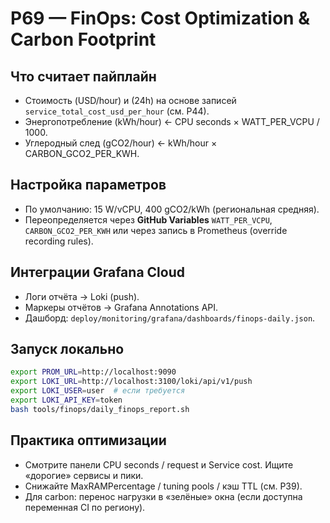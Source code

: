 # P69 — FinOps: Cost Optimization & Carbon Footprint

## Что считает пайплайн
- Стоимость (USD/hour) и (24h) на основе записей `service_total_cost_usd_per_hour` (см. P44).
- Энергопотребление (kWh/hour) ← CPU seconds × WATT_PER_VCPU / 1000.
- Углеродный след (gCO2/hour) ← kWh/hour × CARBON_GCO2_PER_KWH.

## Настройка параметров
- По умолчанию: 15 W/vCPU, 400 gCO2/kWh (региональная средняя).
- Переопределяется через **GitHub Variables** `WATT_PER_VCPU`, `CARBON_GCO2_PER_KWH` или через запись в Prometheus (override recording rules).

## Интеграции Grafana Cloud
- Логи отчёта → Loki (push).
- Маркеры отчётов → Grafana Annotations API.
- Дашборд: `deploy/monitoring/grafana/dashboards/finops-daily.json`.

## Запуск локально
```bash
export PROM_URL=http://localhost:9090
export LOKI_URL=http://localhost:3100/loki/api/v1/push
export LOKI_USER=user  # если требуется
export LOKI_API_KEY=token
bash tools/finops/daily_finops_report.sh
```

## Практика оптимизации
- Смотрите панели CPU seconds / request и Service cost. Ищите «дорогие» сервисы и пики.
- Снижайте MaxRAMPercentage / tuning pools / кэш TTL (см. P39).
- Для carbon: перенос нагрузки в «зелёные» окна (если доступна переменная CI по региону).
